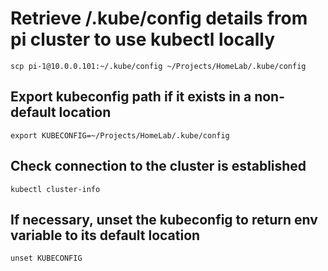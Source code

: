 # Retrieve /.kube/config details from pi cluster to use kubectl locally

`scp pi-1@10.0.0.101:~/.kube/config ~/Projects/HomeLab/.kube/config`

## Export kubeconfig path if it exists in a non-default location

`export KUBECONFIG=~/Projects/HomeLab/.kube/config`

## Check connection to the cluster is established

`kubectl cluster-info`

## If necessary, unset the kubeconfig to return env variable to its default location

`unset KUBECONFIG`
